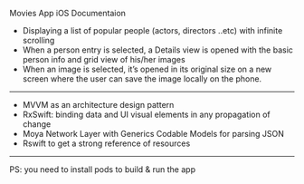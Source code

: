 Movies App iOS Documentaion

- Displaying a list of popular people (actors, directors ..etc) with infinite scrolling
- When a person entry is selected, a Details view is opened with the basic person info and grid view of his/her images
- When an image is selected, it’s opened in its original size on a new screen where the user can save the image locally on the phone.
---------
- MVVM as an architecture design pattern
- RxSwift: binding data and UI visual elements in any propagation of change
- Moya Network Layer with Generics Codable Models for parsing JSON
- Rswift to get a strong reference of resources

---------
PS: you need to install pods to build & run the app
